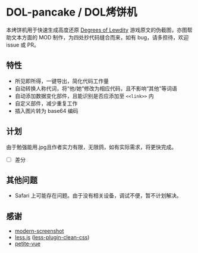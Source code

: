 # DOL-pancake / DOL烤饼机
本烤饼机用于快速生成高度还原 [Degrees of Lewdity](https://www.vrelnir.com/) 游戏原文的伪截图，亦图帮助文本方面的 MOD 制作，为四处抄代码缝合而来，如有 bug，请多担待，欢迎 issue 或 PR。

## 特性
- 所见即所得，一键导出，简化代码工作量
- 自动转换人称代词，将“他/她”修改为相应代码，且不影响“其他”等词语
- 自动添加数据变化部件，且能识别是否应添加至 `<<link>>` 内
- 自定义部件，减少重复工作
- 插入图片转为 base64 编码

## 计划
由于勉强能用.jpg且作者实力有限，无限鸽，如有实际需求，将更快完成。
- [ ] 差分

## 其他问题
- Safari 上可能存在问题。由于没有相关设备，调试不便，暂不计划解决。

## 感谢
- [modern-screenshot](https://github.com/qq15725/modern-screenshot)
- [less.js](https://github.com/less/less.js) ([less-plugin-clean-css](https://github.com/less/less-plugin-clean-css))
- [petite-vue](https://github.com/vuejs/petite-vue)
